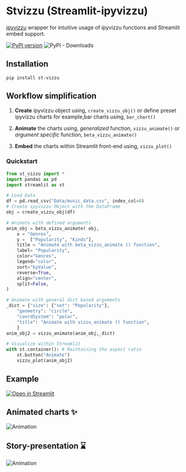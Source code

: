 # Stvizzu (Streamlit-ipyvizzu)
[ipyvizzu](https://github.com/vizzuhq/ipyvizzu) wrapper for intuitive usage of ipyvizzu functions and Streamlit embed support.

[![PyPI version](https://badge.fury.io/py/st-vizzu.svg)](https://badge.fury.io/py/st-vizzu)
![PyPI - Downloads](https://img.shields.io/pypi/dm/st-vizzu)


## Installation 
```console
pip install st-vizzu
```

## Workflow simplification 

1. **Create** ipyvizzu object using,
`create_vizzu_obj()`
or define preset ipyvizzu charts for example,bar charts using, `bar_chart()`

2. **Animate** the charts using, _generalized_ function, `vizzu_animate()` or _argument specific_ function, `beta_vizzu_animate()`

3. **Embed** the charts within Streamlit front-end using, `vizzu_plot()`

### Quickstart
```python
from st_vizzu import *
import pandas as pd
import streamlit as st

# Load Data
df = pd.read_csv("Data/music_data.csv", index_col=0)
# Create ipyvizzu Object with the DataFrame
obj = create_vizzu_obj(df)

# Animate with defined arguments 
anim_obj = beta_vizzu_animate( obj,
    x = "Genres",
    y =  ["Popularity", "Kinds"],
    title = "Animate with beta_vizzu_animate () function",
    label= "Popularity",
    color="Genres",
    legend="color",
    sort="byValue",
    reverse=True,
    align="center",
    split=False,
)

# Animate with general dict based arguments 
_dict = {"size": {"set": "Popularity"}, 
    "geometry": "circle",
    "coordSystem": "polar",
    "title": "Animate with vizzu_animate () function",
    }
anim_obj2 = vizzu_animate(anim_obj,_dict)

# Visualize within Streamlit
with st.container(): # Maintaining the aspect ratio
    st.button("Animate")
    vizzu_plot(anim_obj2)

```

## Example

[![Open in Streamlit](https://static.streamlit.io/badges/streamlit_badge_black_white.svg)](https://avrabyt-streamlit-ipyvizzu-app-f69fjd.streamlitapp.com)

## Animated charts ✨
![Animation](https://github.com/avrabyt/Streamlit-ipyvizzu/blob/main/Resources/animation.gif)

## Story-presentation ⌛️
![Animation](https://github.com/avrabyt/Streamlit-ipyvizzu/blob/main/Resources/story.gif)
